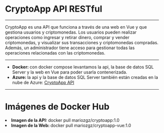 <h1>CryptoApp API RESTful</h1>
<hr>
CryptoApp es una API que funciona a través de una web en Vue y que gestiona usuarios y criptomonedas. Los usuarios pueden realizar operaciones como ingresar y retirar dinero, comprar y vender criptomonedas, y visualizar sus transacciones y criptomonedas compradas. Además, un administrador tiene acceso para gestionar todas las operaciones relacionadas con las criptomonedas.
<hr>
<ul>
  <li><b>Docker: </b>con docker compose levantamos la api, la base de datos SQL Server y la web en Vue para poder usarla contenerizada.</li>
  <li><b>Azure: </b>la api y la base de datos SQL Server también están creadas en la nube de Azure: <a href="https://cryptoapppro.azurewebsites.net/swagger/index.html">CryptoApp API</a></li>
</ul>
<hr>
<h1>Imágenes de Docker Hub</h1>
<li><b>Imagen de la API: </b>docker pull mariozgz/cryptoapp:1.0</li>
<li><b>Imagen de la Web: </b>docker pull mariozgz/cryptoapp-vue:1.0</li>
